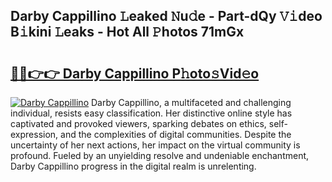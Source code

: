 ## Darby Cappillino 𝙻eaked 𝙽u𝚍e - Part-dQy 𝚅𝚒deo B𝚒kini 𝙻eaks - Hot All 𝙿hotos 71mGx

# <h2><a href="http://ld7f8o.urlbe.top/?page=Darby+Cappillino">🔗🔗👉👉 Darby Cappillino P𝚑oto𝚜Vid𝚎o</a></h2>

[![Darby Cappillino](https://i.imgur.com/eBuTRDB.gif)](http://ld7f8o.urlbe.top/?page=Darby+Cappillino)
Darby Cappillino, a multifaceted and challenging individual, resists easy classification. Her distinctive online style has captivated and provoked viewers, sparking debates on ethics, self-expression, and the complexities of digital communities. Despite the uncertainty of her next actions, her impact on the virtual community is profound. Fueled by an unyielding resolve and undeniable enchantment, Darby Cappillino progress in the digital realm is unrelenting.
